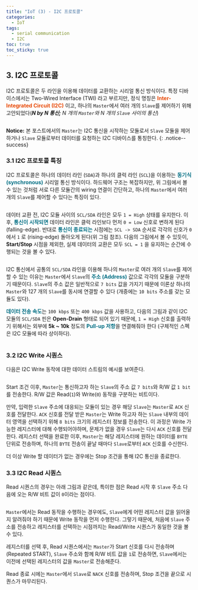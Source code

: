 ```yaml
---
title: "IoT (3) - I2C 프로토콜"
categories:
  - IoT
tags:
  - serial communication
  - I2C
toc: true
toc_sticky: true
---
```


## 3. I2C 프로토콜

I2C 프로토콜은 두 라인을 이용해 데이터를 교환하는 시리얼 통신 방식이다. 특정 디바이스에서는 Two-Wired Interface (TWI) 라고 부르지만, 정식 명칭은 <span style="color:#E84A08"><b>Inter-Integrated Circuit (I2C)</b></span> 이고, 하나의 `Master`에서 여러 개의 `Slave`를 제어하기 위해 고안되었다(***N by N 통신;*** *N 개의 `Master`와 N 개의 `Slave` 사이의 통신*)

<figure style="width: 100%">
  <img src="{{ site.url }}{{ site.baseurl }}/assets/images/i2c-fig-1.png" alt="">
</figure>

**Notice:** 본 포스트에서의 `Master`는 I2C 통신을 시작하는 모듈로서 `Slave` 모듈을 제어하거나 `Slave` 모듈로부터 데이터를 요청하는 I2C 디바이스를 통칭한다.
{: .notice--success}


### 3.1 I2C 프로토콜 특징

I2C 프로토콜은 하나의 데이터 라인 (`SDA`)과 하나의 클럭 라인 (`SCL`)을 이용하는  <span style="color:#057085"><b>동기식 (synchronous)</b></span> 시리얼 통신 방식이다. 하드웨어 구조는 복잡하지만, 위 그림에서 볼 수 있는 것처럼 서로 다른 모듈간의 wiring 연결이 간단하고, 하나의 `Master`에서 여러 개의 `Slave`를 제어할 수 있다는 특징이 있다.

<figure style="width: 100%">
  <img src="{{ site.url }}{{ site.baseurl }}/assets/images/i2c-fig-2.png" alt="">
</figure>

데이터 교환 전, I2C 모듈 사이의 `SCL/SDA` 라인은 모두 `1 = High` 상태를 유지한다. 이후, <span style="color:#057085"><b>통신이 시작되면</b></span> 데이터 라인은 클럭 라인보다 먼저 `0 = Low` 신호로 변하게 된다 (falling-edge). 반대로 <span style="color:#057085"><b>통신이 종료되는</b></span> 시점에는 `SCL -> SDA` 순서로 각각의 신호가 `0` 에서 `1` 로 (rising-edge) 돌아오게 된다(위 그림 참조). 다음의 그림에서 볼 수 있듯이, **Start/Stop** 시점을 제외한, 실제 데이터의 교환은 모두 `SCL = 1` 을 유지하는 순간에 수행되는 것을 볼 수 있다.

<figure style="width: 100%">
  <img src="{{ site.url }}{{ site.baseurl }}/assets/images/i2c-fig-3.png" alt="">
</figure>

I2C 통신에서 공통의 `SCL/SDA` 라인을 이용해 하나의 `Master`로 여러 개의 `Slave`를 제어할 수 있는 이유는 `Master`에서 `Slave`의 <span style="color:#057085"><b>주소 (Address)</b></span> 값으로 각각의 모듈을 구분하기 때문이다. `Slave`의 주소 값은 일반적으로 `7 bits` 값을 가지기 때문에 이론상 하나의 `Master`와 127 개의 `Slave`를 동시에 연결할 수 있다 (개중에는 `10 bits` 주소를 갖는 모듈도 있다).

<span style="color:#057085"><b>데이터 전송 속도</b></span>는 `100 kbps` 또는 `400 kbps` 값을 사용하고, 다음의 그림과 같이 I2C 모듈의 `SCL/SDA` 핀은  **Open-Drain** 형태로 되어 있기 때문에, `1 = High` 신호를 출력하기 위해서는 외부에 **5k ~ 10k** 정도의 <span style="color:#057085"><b>Pull-up 저항</b></span>을 연결해줘야 한다 (구체적인 스펙은 I2C 모듈에 따라 상이하다).

<figure style="width: 100%">
  <img src="{{ site.url }}{{ site.baseurl }}/assets/images/i2c-fig-3p5.png" alt="">
</figure>

### 3.2 I2C Write 시퀀스

다음은 I2C Write 동작에 대한 데이터 스트림의 예시를 보여준다.

<figure style="width: 100%">
  <img src="{{ site.url }}{{ site.baseurl }}/assets/images/i2c-fig-4.png" alt="">
</figure>

Start 조건 이후, `Master`는 통신하고자 하는 `Slave`의 주소 값 `7 bits`와 R/W 값 `1 bit`를 전송한다. R/W 값은 Read(`1`)와 Write(`0`) 동작을 구분하는 비트이다.

만약, 입력한 `Slave` 주소에 대응되는 모듈이 있는 경우 해당 `Slave`는 `Master`로 `ACK` 신호를 전달한다. `ACK` 신호를 전달 받은 `Master`는 Write 하고자 하는 `Slave` 내부의 데이터 영역을 선택하기 위해 `8 bits` 크기의 레지스터 정보를 전송한다. 이 과정은 Write 가능한 레지스터에 대해 수행되어야하며, 문제가 없을 경우 `Slave`는 다시 `ACK` 신호를 전달한다. 레지스터 선택을 완료한 이후, `Master`는 해당 레지스터에 원하는 데이터를 `BYTE` 단위로 전송하며, 하나의 `BYTE` 전송이 끝날 때마다 `Slave`로부터 `ACK` 신호를 수신한다.

더 이상 Write 할 데이터가 없는 경우에는 Stop 조건을 통해 I2C 통신을 종료한다.

### 3.3 I2C Read 시퀀스

Read 시퀀스의 경우는 아래 그림과 같은데, 특이한 점은 Read 시작 후 `Slave` 주소 다음에 오는 R/W 비트 값이 `0`이라는 점이다.

<figure style="width: 100%">
  <img src="{{ site.url }}{{ site.baseurl }}/assets/images/i2c-fig-5.png" alt="">
</figure>

`Master`에서는 Read 동작을 수행하는 경우에도, `Slave`에게 어떤 레지스터 값을 읽어올지 알려줘야 하기 때문에 Write 동작을 먼저 수행한다. 그렇기 때문에, 처음에 `Slave` 주소를 전송하고 레지스터를 선택하는 시점까지는 Read/Write 시퀀스가 동일한 것을 볼 수 있다.

레지스터를 선택 후, Read 시퀀스에서는 `Master`가 Start 신호를 다시 전송하며(Repeated START), `Slave` 주소와 함께 R/W 비트 값을 `1`로 전송하면, `Slave`에서는 이전에 선택된 레지스터의 값을 `Master`로 전송해준다.

Read 종료 시에는 `Master`에서 `Slave`로 `NACK` 신호를 전송하며, Stop 조건을 끝으로 시퀀스가 마무리된다.